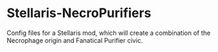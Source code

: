 # Stellaris-NecroPurifiers
Config files for a Stellaris mod, which will create a combination of the Necrophage origin and Fanatical Purifier civic.
